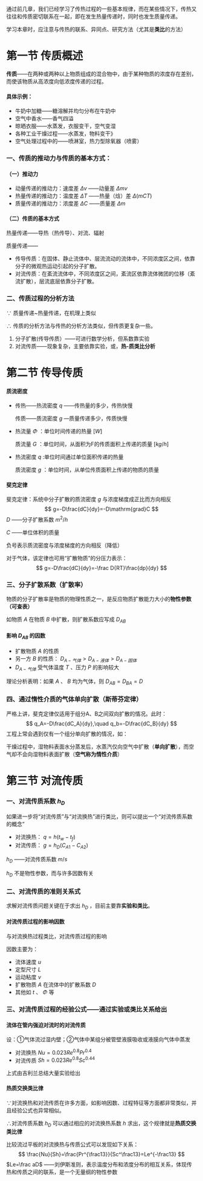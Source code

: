 通过前几章，我们已经学习了传热过程的一些基本规律，而在某些情况下，传热又往往和传质密切联系在一起，即在发生热量传递时，同时也发生质量传递。

学习本章时，应注意与传热的联系、异同点、研究方法（尤其是**类比**的方法）

# 第一节 传质概述

**传质**——在两种或两种以上物质组成的混合物中，由于某种物质的浓度存在差别，而使该物质从高浓度向低浓度传递的过程。

#### 具体示例：

* 牛奶中加糖——糖溶解并均匀分布在牛奶中
* 空气中香水——香气四溢
* 晾晒衣服——水蒸发，衣服变干，空气变湿
* 各种工业干燥过程——水蒸发，物料变干》
* 空气处理过程中的——喷淋室，热力型除氧器（喷雾）

### 一、传质的推动力与传质的基本方式：

#### （一）推动力

* 动量传递的推动力：速度差 $\Delta v$ ——动量差 $\Delta mv$
* 热量传递的推动力：温度差 $\Delta T$ ——热量（焓）差 $\Delta(mCT)$ 
* 质量传递的推动力：浓度差 $\Delta C$ ——质量差 $\Delta m$ 

#### （二）传质的基本方式

热量传递——导热（热传导）、对流、辐射

质量传递——

* 传导传质：在固体、静止流体中、层流流动的流体中，不同浓度区之间，依靠分子的微观热运动引起的分子扩散。
* 对流传质：在紊流流体中，不同浓度区之间，紊流区依靠流体微团的位移（紊流扩散），层流底层依靠分子扩散。

### 二、传质过程的分析方法

∵ 质量传递~热量传递，在机理上类似

∴ 传质的分析方法与传热的分析方法类似，但传质更复杂一些。

1. 分子扩散(传导传质）——可进行数学分析，但系数靠实验
2. 对流传质——现象复杂，主要依靠实验，或，**热-质类比分析** 

# 第二节 传导传质

#### 质流密度

* 传热——热流密度 $q$ ——传热量的多少，传热快慢

  传质——质流密度 $g$ —质量传递多少，传质快慢

* 热流量 $\Phi$ ：单位时间传递的热量 $[W]$ 

  质流量 $G$ ：单位时间，从面积为F的传质面积上传递的质量 $[kg/h]$ 

* 热流密度 $q$ :单位时间通过单位面积传递的热量

  质流密度 $g$ ：单位时间，从单位传质面积上传递的物质的质量

#### 斐克定律

斐克定律：系统中分子扩散的质流密度 $g$ 与浓度梯度成正比而方向相反
$$
g=-D\frac{dC}{dy}=-D\mathrm{grad}C
$$
$D$ ——分子扩散系数 $m^2/h$ 

$C$ ——单位体积的质量

负号表示质流密度与浓度梯度的方向相反（降低）

对于气体，该定律也可用“扩散物质”的分压力表示：
$$
g=-D\frac{dC}{dy}=-\frac D{RT}\frac{dp}{dy}
$$


### 三、分子扩散系数（扩散率）

物质的分子扩散率是物质的物理性质之一，是反应物质扩散能力大小的**物性参数（可查表）**

如物质 $A$ 在物质 $B$ 中扩散，则扩散系数应写成 $D_{AB}$ 

#### 影响 $D_{AB}$ 的因数

* 扩散物质 $A$ 的性质
* 另一方 $B$ 的性质： $D_{A-气体}>D_{A-液体}>D_{A-固体}$ 
*  $D_{A-气体}$ 受气体温度 $T$ 、压力 $P$ 的影响较大

理论分析表明：如果 $A$ 、 $B$ 均为气体，则 $D_{AB}=D_{BA}=D$ 

### 四、通过惰性介质的气体单向扩散（斯蒂芬定律）

严格上讲，斐克定律仅适用于组分A、B之间双向扩散的情况。此时：
$$
q_A=-D\frac{dC_A}{dy},\quad q_b=-D\frac{dC_B}{dy}
$$
工程上常会遇到仅有一个组分单向扩散的情况，如：

干燥过程中，湿物料表面水分蒸发后，水蒸汽仅向空气中扩散（**单向扩散**），而空气却不会向湿物料表面扩散（**空气称为情性介质**）

# 第三节 对流传质

### 一、对流传质系数 $h_D$ 

如果进一步将“对流传质”与“对流换热”进行类比，则可以提出一个“对流传质系数的概念”

* 对流换热： $q=h(t_w-t_f)$ 
* 对流传质： $g=h_D(C_{A1}-C_{A2})$ 

$h_D$ ——对流传质系数 $m/s$ 

$h_D$ 不是物性参数，而与许多因数有关

### 二、对流传质的准则关系式

求解对流传质问题关键在于求出 $h_D$ ，目前主要靠**实验和类比**。

#### 对流传质过程的影响因数

与对流换热过程类比，对流传质过程的影响

因数主要为：

* 流体速度 $u$ 
* 定型尺寸 $L$ 
* 运动粘度 $\nu$ 
* 扩散物质 $A$ 在流体中的扩散系数 $D$ 
* 其他如 $t$ 、 $\Phi$ 等

### 三、对流传质过程的经验公式——通过实验或类比关系给出

#### 流体在管内强迫对流时的对流传质

设：①气体流过湿内壁；②气体中某组分被管壁液膜吸收或液膜向气体中蒸发

* 对流换热 $Nu=0.023Re^{0.8}Pr^{0.4}$ 
* 对流传质 $Sh=0.023Re^{0.8}Sc^{0.44}$ 

上式由吉利兰总结大量实验给出

#### 热质交换类比律

∵对流换热和对流传质在许多方面，如影响因数、过程特征等方面都非常类似，并且经验公式也异常相似。

∴对流传质系数 $h_D$ 可以通过相应的对流换热系数 $h$ 求出，这个规律就是**热质交换类比律**

比较流过平板的对流换热与传质公式可以发现如下关系：
$$
\frac{Nu}{Sh}=\frac{Pr^{\frac13}}{Sc^\frac13}=Le^{-\frac13}
$$
$Le=\frac aD$ ——刘伊斯准则，表示温度分布和浓度分布的相互关系，体现传热和传质之间的联系，是一个无量纲的物性参数
